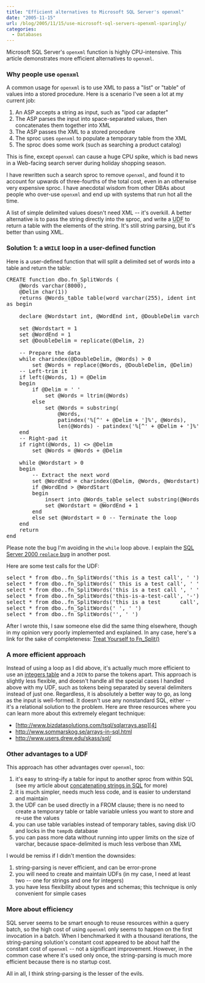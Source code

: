 ```yaml
---
title: "Efficient alternatives to Microsoft SQL Server's openxml"
date: "2005-11-15"
url: /blog/2005/11/15/use-microsoft-sql-servers-openxml-sparingly/
categories:
  - Databases
---
```

Microsoft SQL Server's `openxml` function is highly CPU-intensive. This article demonstrates more efficient alternatives to `openxml`.

### Why people use `openxml`

A common usage for `openxml` is to use XML to pass a "list" or "table" of values into a stored procedure. Here is a scenario I've seen a lot at my current job:

1.  An ASP accepts a string as input, such as "ipod car adapter"
2.  The ASP parses the input into space-separated values, then concatenates them together into XML
3.  The ASP passes the XML to a stored procedure
4.  The sproc uses `openxml` to populate a temporary table from the XML
5.  The sproc does some work (such as searching a product catalog)

This is fine, except `openxml` can cause a huge CPU spike, which is bad news in a Web-facing search server during holiday shopping season.

I have rewritten such a search sproc to remove `openxml`, and found it to account for upwards of three-fourths of the total cost, even in an otherwise very expensive sproc. I have anecdotal wisdom from other DBAs about people who over-use `openxml` and end up with systems that run hot all the time.

A list of simple delimited values doesn't need XML -- it's overkill. A better alternative is to pass the string directly into the sproc, and write a <acronym title="user-defined function">UDF</acronym> to return a table with the elements of the string. It's still string parsing, but it's better than using XML.

### Solution 1: a `WHILE` loop in a user-defined function

Here is a user-defined function that will split a delimited set of words into a table and return the table:

<pre>CREATE function dbo.fn_SplitWords (
    @Words varchar(8000),
    @Delim char(1))
    returns @Words_table table(word varchar(255), ident int identity not null)
as begin

    declare @Wordstart int, @WordEnd int, @DoubleDelim varchar(2)
    
    set @Wordstart = 1
    set @WordEnd = 1
    set @DoubleDelim = replicate(@Delim, 2)

    -- Prepare the data
    while charindex(@DoubleDelim, @Words) &gt; 0
        set @Words = replace(@Words, @DoubleDelim, @Delim)
    -- Left-trim it
    if left(@Words, 1) = @Delim
    begin
        if @Delim = ' '
            set @Words = ltrim(@Words)
        else
            set @Words = substring(
                @Words,
                patindex('%[^' + @Delim + ']%', @Words),
                len(@Words) - patindex('%[^' + @Delim + ']%', @Words) + 1)
    end
    -- Right-pad it
    if right(@Words, 1) &lt;&gt; @Delim
        set @Words = @Words + @Delim

    while @Wordstart &gt; 0
    begin
        -- Extract the next word
        set @WordEnd = charindex(@Delim, @Words, @Wordstart)
        if @WordEnd &gt; @WordStart
        begin
            insert into @Words_table select substring(@Words, @Wordstart, @WordEnd - @Wordstart)
            set @Wordstart = @WordEnd + 1
        end
        else set @Wordstart = 0 -- Terminate the loop
    end
    return
end</pre>

Please note the bug I'm avoiding in the `while` loop above. I explain the [SQL Server 2000 `replace` bug][1] in another post.

Here are some test calls for the UDF:

<pre>select * from dbo..fn_SplitWords('this is a test call', ' ')
select * from dbo..fn_SplitWords(' this is a test call', ' ')
select * from dbo..fn_SplitWords('this is a test call ', ' ')
select * from dbo..fn_SplitWords('this-is-a-test-call', '-')
select * from dbo..fn_SplitWords('this is a test      call', ' ')
select * from dbo..fn_SplitWords(' ', ' ')
select * from dbo..fn_SplitWords('', ' ')</pre>

After I wrote this, I saw someone else did the same thing elsewhere, though in my opinion very poorly implemented and explained. In any case, here's a link for the sake of completeness: [Treat Yourself to Fn_Split()][2]

### A more efficient approach

Instead of using a loop as I did above, it's actually much more efficient to use an [integers table][3] and a `JOIN` to parse the tokens apart. This approach is slightly less flexible, and doesn't handle all the special cases I handled above with my UDF, such as tokens being separated by several delimiters instead of just one. Regardless, it is absolutely a better way to go, as long as the input is well-formed. It doesn't use any nonstandard SQL, either -- it's a relational solution to the problem. Here are three resources where you can learn more about this extremely elegant technique:

*   [http://www.bizdatasolutions.com/tsql/sqlarrays.asp][4]
*   <http://www.sommarskog.se/arrays-in-sql.html>
*   <http://www.users.drew.edu/skass/sql/>

### Other advantages to a UDF

This approach has other advantages over `openxml`, too:

1.  it's easy to string-ify a table for input to another sproc from within SQL (see my article about [concatenating strings in SQL][5] for more)
2.  it is much simpler, needs much less code, and is easier to understand and maintain
3.  the UDF can be used directly in a FROM clause; there is no need to create a temporary table or table variable unless you want to store and re-use the values
4.  you can use table variables instead of temporary tables, saving disk I/O and locks in the `tempdb` database
5.  you can pass more data without running into upper limits on the size of varchar, because space-delimited is much less verbose than XML

I would be remiss if I didn't mention the downsides:

1.  string-parsing is never efficient, and can be error-prone
2.  you will need to create and maintain UDFs (in my case, I need at least two -- one for strings and one for integers)
3.  you have less flexibility about types and schemas; this technique is only convenient for simple cases

### More about efficiency

SQL server seems to be smart enough to reuse resources within a query batch, so the high cost of using `openxml` only seems to happen on the first invocation in a batch. When I benchmarked it with a thousand iterations, the string-parsing solution's constant cost appeared to be about half the constant cost of `openxml` -- not a significant improvement. However, in the common case where it's used only once, the string-parsing is much more efficient because there is no startup cost.

All in all, I think string-parsing is the lesser of the evils.

 [1]: /blog/2005/11/15/a-bug-in-microsoft-sql-servers-replace-function/
 [2]: http://msdn.microsoft.com/library/en-us/dnsqlmag01/html/TreatYourself.asp
 [3]: /blog/2005/12/07/the-integers-table/
 [4]: http://web.archive.org/web/20050326014057/http://www.bizdatasolutions.com/tsql/sqlarrays.asp
 [5]: /blog/2005/09/28/simulating-the-group-concat-function/
